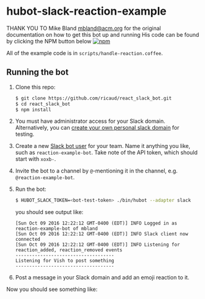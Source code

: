 # hubot-slack-reaction-example

THANK YOU TO Mike Bland <mbland@acm.org> for the original documentation on how to get this bot up and running 
His code can be found by clicking the NPM button below
[![npm](https://img.shields.io/npm/v/hubot-slack-reaction-example.svg?maxAge=2592000)](https://www.npmjs.com/package/hubot-slack-reaction-example)


All of the example code is in `scripts/handle-reaction.coffee`.

[hubot]: http://hubot.github.com
[hubot-slack]: https://www.npmjs.com/package/hubot-slack

## Running the bot

1. Clone this repo:
   ```sh
   $ git clone https://github.com/ricaud/react_slack_bot.git
   $ cd react_slack_bot
   $ npm install
   ```

1. You must have administrator access for your Slack domain. Alternatively, you
   can [create your own personal slack domain][slack-create] for testing.

1. Create a new [Slack bot user][slack-bot-user] for your team. Name it
   anything you like, such as `reaction-example-bot`. Take note of the
   API token, which should start with `xoxb-`.

1. Invite the bot to a channel by `@`-mentioning it in the channel, e.g.
   `@reaction-example-bot`.

1. Run the bot:
   ```sh
   $ HUBOT_SLACK_TOKEN=<bot-test-token> ./bin/hubot --adapter slack
   ```
   you should see output like:
   ```
   [Sun Oct 09 2016 12:22:12 GMT-0400 (EDT)] INFO Logged in as reaction-example-bot of mbland
   [Sun Oct 09 2016 12:22:12 GMT-0400 (EDT)] INFO Slack client now connected
   [Sun Oct 09 2016 12:22:12 GMT-0400 (EDT)] INFO Listening for reaction_added, reaction_removed events
   ------------------------------------
   Listening for Vish to post something
   ------------------------------------
   ```

1. Post a message in your Slack domain and add an emoji reaction to it.

Now you should see something like:


[slack-create]: https://slack.com/create
[slack-bot-user]: https://api.slack.com/bot-users]


